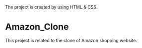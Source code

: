 The project is created by using HTML & CSS.
# Amazon_Clone
This project is related to the clone of Amazon shopping website.
